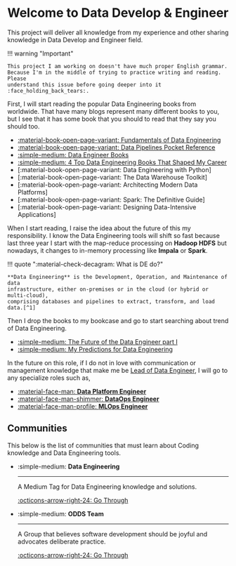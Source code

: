 # Welcome to **Data Develop & Engineer**

This project will deliver all knowledge from my experience and other sharing
knowledge in Data Develop and Engineer field.

!!! warning "Important"

    This project I am working on doesn't have much proper English grammar.
    Because I'm in the middle of trying to practice writing and reading. Please
    understand this issue before going deeper into it :face_holding_back_tears:.

First, I will start reading the popular Data Engineering books from worldwide. That
have many blogs represent many different books to you, but I see that it has some
book that you should to read that they say you should too.

- [:material-book-open-page-variant: Fundamentals of Data Engineering](abstract/book/book-fundamentals-of-data-engineering.md)
- [:material-book-open-page-variant: Data Pipelines Pocket Reference](abstract/book/book-data-pipelines-pocket-reference.md)
- [:simple-medium: Data Engineer Books](https://towardsdatascience.com/data-engineering-books-f373005d53fc)
- [:simple-medium: 4 Top Data Engineering Books That Shaped My Career](https://medium.com/towards-data-engineering/4-top-data-engineering-books-that-shaped-my-career-472a519dc34f)
- [:material-book-open-page-variant: Data Engineering with Python]
- [:material-book-open-page-variant: The Data Warehouse Toolkit]
- [:material-book-open-page-variant: Architecting Modern Data Platforms]
- [:material-book-open-page-variant: Spark: The Definitive Guide]
- [:material-book-open-page-variant: Designing Data-Intensive Applications]

When I start reading, I raise the idea about the future of this my responsibility.
I know the Data Engineering tools will shift so fast because last three year I
start with the map-reduce processing on **Hadoop HDFS** but nowadays, it changes
to in-memory processing like **Impala** or **Spark**.

!!! quote ":material-check-decagram: What is DE do?"

    **Data Engineering** is the Development, Operation, and Maintenance of data
    infrastructure, either on-premises or in the cloud (or hybrid or multi-cloud),
    comprising databases and pipelines to extract, transform, and load data.[^1]

Then I drop the books to my bookcase and go to start searching about trend of
Data Engineering.

- [:simple-medium: The Future of the Data Engineer part I](https://medium.com/@AnalyticsAtMeta/the-future-of-the-data-engineer-part-i-32bd125465be)
- [:simple-medium: My Predictions for Data Engineering](https://medium.com/art-of-data-engineering/my-predictions-for-data-engineering-in-2024-0723fa7a6e04)

In the future on this role, if I do not in love with communication or management
knowledge that make me be [Lead of Data Engineer](roles/lead_data_engineer/index.md), I will go to any specialize
roles such as,

<div class="grid cards" markdown>

- [:material-face-man: **Data Platform Engineer**](roles/data_platform_engineer/index.md)
- [:material-face-man-shimmer: **DataOps Engineer**](roles/dataops_engineer/index.md)
- [:material-face-man-profile: **MLOps Engineer**](roles/mlops_engineer/index.md)

</div>

## Communities

This below is the list of communities that must learn about Coding knowledge and
Data Engineering tools.

<div class="grid cards" markdown>

-   :simple-medium: **Data Engineering**

    ---
    A Medium Tag for Data Engineering knowledge and solutions.

    [:octicons-arrow-right-24: Go Through](https://medium.com/tag/data-engineering)

-   :simple-medium: **ODDS Team**

    ---
    A Group that believes software development should be joyful and advocates
    deliberate practice.

    [:octicons-arrow-right-24: Go Through](https://medium.com/tag/data-engineering)

</div>

[^1]: Information of this quote reference from [:simple-medium: What is Data Engineering?](https://medium.com/codex/what-is-data-engineering-407bcf860baf)
